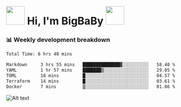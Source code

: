 <!-- Title -->
<h1>
    <img src="https://media.tenor.com/TlyRveJkgo4AAAAi/cloud-cloud-strife.gif" width="50"/>
    Hi, I'm BigBaBy
    <img src="https://media.tenor.com/TlyRveJkgo4AAAAi/cloud-cloud-strife.gif" width="50"/>
</h1>

<h3> 📊 Weekly development breakdown </h3>
<!-- waka-readme-stats -->

<!--START_SECTION:waka-->

```txt
Total Time: 6 hrs 40 mins

Markdown     3 hrs 55 mins   ██████████████▓░░░░░░░░░░   58.40 %
YAML         1 hr 57 mins    ███████▒░░░░░░░░░░░░░░░░░   29.05 %
TOML         18 mins         █░░░░░░░░░░░░░░░░░░░░░░░░   04.57 %
Terraform    14 mins         █░░░░░░░░░░░░░░░░░░░░░░░░   03.61 %
Docker       7 mins          ▒░░░░░░░░░░░░░░░░░░░░░░░░   01.86 %
```

<!--END_SECTION:waka-->

![Alt text](https://spotify-recently-played-readme.vercel.app/api?user=21b7yx6vkj66csord5swswvza&count=10&width=1000)
